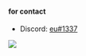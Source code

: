 #### for contact

- Discord: [eu#1337](https://discord.com/users/391688185727418382)

![](https://komarev.com/ghpvc/?username=itzgonza&color=1c1c1c)
